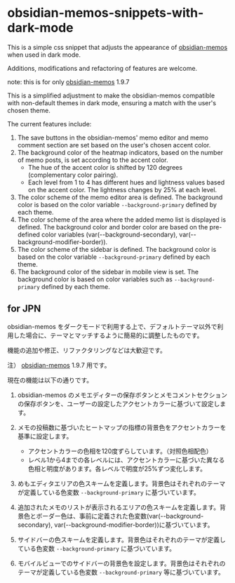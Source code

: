 # obsidian-memos-snippets-with-dark-mode
This is a simple css snippet that adjusts the appearance of [obsidian-memos](https://github.com/Quorafind/Obsidian-Memos) when used in dark mode. 

Additions, modifications and refactoring of features are welcome.

note: this is for only [obsidian-memos](https://github.com/Quorafind/Obsidian-Memos) 1.9.7 

This is a simplified adjustment to make the obsidian-memos compatible with non-default themes in dark mode, ensuring a match with the user's chosen theme.

The current features include:

1. The save buttons in the obsidian-memos' memo editor and memo comment section are set based on the user's chosen accent color.
2. The background color of the heatmap indicators, based on the number of memo posts, is set according to the accent color.
    - The hue of the accent color is shifted by 120 degrees (complementary color pairing).
    - Each level from 1 to 4 has different hues and lightness values based on the accent color. The lightness changes by 25% at each level.
3. The color scheme of the memo editor area is defined. The background color is based on the color variable `--background-primary` defined by each theme.
4. The color scheme of the area where the added memo list is displayed is defined. The background color and border color are based on the pre-defined color variables (var(--background-secondary), var(--background-modifier-border)).
5. The color scheme of the sidebar is defined. The background color is based on the color variable `--background-primary` defined by each theme.
6. The background color of the sidebar in mobile view is set. The background color is based on color variables such as `--background-primary` defined by each theme.

## for JPN

obsidian-memos をダークモードで利用する上で、デフォルトテーマ以外で利用した場合に、テーマとマッチするように簡易的に調整したものです。

機能の追加や修正、リファクタリングなどは大歓迎です。

注） [obsidian-memos](https://github.com/Quorafind/Obsidian-Memos) 1.9.7 用です。



現在の機能は以下の通りです。

1. obsidian-memos のメモエディターの保存ボタンとメモコメントセクションの保存ボタンを、ユーザーの設定したアクセントカラーに基づいて設定します。　
2. メモの投稿数に基づいたヒートマップの指標の背景色をアクセントカラーを基準に設定します。
    - アクセントカラーの色相を120度ずらしています。（対照色相配色）
    - レベル1から4までの各レベルには、アクセントカラーに基づいた異なる色相と明度があります。各レベルで明度が25%ずつ変化します。
3. めもエディタエリアの色スキームを定義します。背景色はそれぞれのテーマが定義している色変数 `--background-primary` に基づいています。

4. 追加されたメモのリストが表示されるエリアの色スキームを定義します。背景色とボーダー色は、事前に定義された色変数(var(--background-secondary), var(--background-modifier-border))に基づいています。

5. サイドバーの色スキームを定義します。背景色はそれぞれのテーマが定義している色変数 `--background-primary` に基づいています。

6. モバイルビューでのサイドバーの背景色を設定します。背景色はそれぞれのテーマが定義している色変数 `--background-primary` 等に基づいています。
